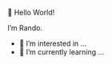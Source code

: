 👋 Hello World!
 
I’m Rando. 

- 👀 I’m interested in ...
- 🌱 I’m currently learning ...

<!---
- 💞️ I’m looking to collaborate on ...
- 📫 How to reach me ...


rtoming/rtoming is a ✨ special ✨ repository because its `README.md` (this file) appears on your GitHub profile.
You can click the Preview link to take a look at your changes.
--->
